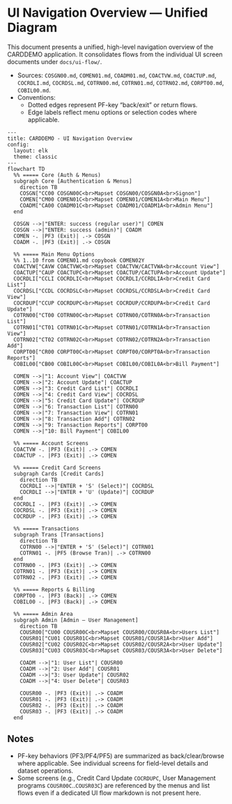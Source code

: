 # UI Navigation Overview — Unified Diagram

This document presents a unified, high-level navigation overview of the CARDDEMO application. It consolidates flows from the individual UI screen documents under `docs/ui-flow/`.

- Sources: `COSGN00.md`, `COMEN01.md`, `COADM01.md`, `COACTVW.md`, `COACTUP.md`, `COCRDLI.md`, `COCRDSL.md`, `COTRN00.md`, `COTRN01.md`, `COTRN02.md`, `CORPT00.md`, `COBIL00.md`.
- Conventions:
  - Dotted edges represent PF-key “back/exit” or return flows.
  - Edge labels reflect menu options or selection codes where applicable.

```mermaid
---
title: CARDDEMO - UI Navigation Overview
config:
  layout: elk
  theme: classic
---
flowchart TD
  %% ===== Core (Auth & Menus)
  subgraph Core [Authentication & Menus]
    direction TB
    COSGN["CC00 COSGN00C<br>Mapset COSGN00/COSGN0A<br>Signon"]
    COMEN["CM00 COMEN01C<br>Mapset COMEN01/COMEN1A<br>Main Menu"]
    COADM["CA00 COADM01C<br>Mapset COADM01/COADM1A<br>Admin Menu"]
  end

  COSGN -->|"ENTER: success (regular user)"| COMEN
  COSGN -->|"ENTER: success (admin)"| COADM
  COMEN -. |PF3 (Exit)| .-> COSGN
  COADM -. |PF3 (Exit)| .-> COSGN

  %% ===== Main Menu Options
  %% 1..10 from COMEN01.md copybook COMEN02Y
  COACTVW["CAVW COACTVWC<br>Mapset COACTVW/CACTVWA<br>Account View"]
  COACTUP["CAUP COACTUPC<br>Mapset COACTUP/CACTUPA<br>Account Update"]
  COCRDLI["CCLI COCRDLIC<br>Mapset COCRDLI/CCRDLIA<br>Credit Card List"]
  COCRDSL["CCDL COCRDSLC<br>Mapset COCRDSL/CCRDSLA<br>Credit Card View"]
  COCRDUP["CCUP COCRDUPC<br>Mapset COCRDUP/CCRDUPA<br>Credit Card Update"]
  COTRN00["CT00 COTRN00C<br>Mapset COTRN00/COTRN0A<br>Transaction List"]
  COTRN01["CT01 COTRN01C<br>Mapset COTRN01/COTRN1A<br>Transaction View"]
  COTRN02["CT02 COTRN02C<br>Mapset COTRN02/COTRN2A<br>Transaction Add"]
  CORPT00["CR00 CORPT00C<br>Mapset CORPT00/CORPT0A<br>Transaction Reports"]
  COBIL00["CB00 COBIL00C<br>Mapset COBIL00/COBIL0A<br>Bill Payment"]

  COMEN -->|"1: Account View"| COACTVW
  COMEN -->|"2: Account Update"| COACTUP
  COMEN -->|"3: Credit Card List"| COCRDLI
  COMEN -->|"4: Credit Card View"| COCRDSL
  COMEN -->|"5: Credit Card Update"| COCRDUP
  COMEN -->|"6: Transaction List"| COTRN00
  COMEN -->|"7: Transaction View"| COTRN01
  COMEN -->|"8: Transaction Add"| COTRN02
  COMEN -->|"9: Transaction Reports"| CORPT00
  COMEN -->|"10: Bill Payment"| COBIL00

  %% ===== Account Screens
  COACTVW -. |PF3 (Exit)| .-> COMEN
  COACTUP -. |PF3 (Exit)| .-> COMEN

  %% ===== Credit Card Screens
  subgraph Cards [Credit Cards]
    direction TB
    COCRDLI -->|"ENTER + 'S' (Select)"| COCRDSL
    COCRDLI -->|"ENTER + 'U' (Update)"| COCRDUP
  end
  COCRDLI -. |PF3 (Exit)| .-> COMEN
  COCRDSL -. |PF3 (Exit)| .-> COMEN
  COCRDUP -. |PF3 (Exit)| .-> COMEN

  %% ===== Transactions
  subgraph Trans [Transactions]
    direction TB
    COTRN00 -->|"ENTER + 'S' (Select)"| COTRN01
    COTRN01 -. |PF5 (Browse Tran)| .-> COTRN00
  end
  COTRN00 -. |PF3 (Exit)| .-> COMEN
  COTRN01 -. |PF3 (Exit)| .-> COMEN
  COTRN02 -. |PF3 (Exit)| .-> COMEN

  %% ===== Reports & Billing
  CORPT00 -. |PF3 (Back)| .-> COMEN
  COBIL00 -. |PF3 (Back)| .-> COMEN

  %% ===== Admin Area
  subgraph Admin [Admin — User Management]
    direction TB
    COUSR00["CU00 COUSR00C<br>Mapset COUSR00/COUSR0A<br>Users List"]
    COUSR01["CU01 COUSR01C<br>Mapset COUSR01/COUSR1A<br>User Add"]
    COUSR02["CU02 COUSR02C<br>Mapset COUSR02/COUSR2A<br>User Update"]
    COUSR03["CU03 COUSR03C<br>Mapset COUSR03/COUSR3A<br>User Delete"]

    COADM -->|"1: User List"| COUSR00
    COADM -->|"2: User Add"| COUSR01
    COADM -->|"3: User Update"| COUSR02
    COADM -->|"4: User Delete"| COUSR03

    COUSR00 -. |PF3 (Exit)| .-> COADM
    COUSR01 -. |PF3 (Exit)| .-> COADM
    COUSR02 -. |PF3 (Exit)| .-> COADM
    COUSR03 -. |PF3 (Exit)| .-> COADM
  end
```

## Notes
- PF-key behaviors (PF3/PF4/PF5) are summarized as back/clear/browse where applicable. See individual screens for field-level details and dataset operations.
- Some screens (e.g., Credit Card Update `COCRDUPC`, User Management programs `COUSR00C`..`COUSR03C`) are referenced by the menus and list flows even if a dedicated UI flow markdown is not present here.
